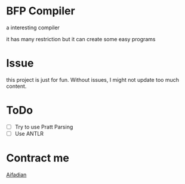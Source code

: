 # BFP Compiler
a interesting compiler

it has many restriction but it can create some easy programs
# Issue
this project is just for fun. Without issues, I might not update too much content.

# ToDo
- [ ] Try to use Pratt Parsing
- [ ] Use ANTLR

# Contract me
[Aifadian](https://afdian.com/a/luedi)